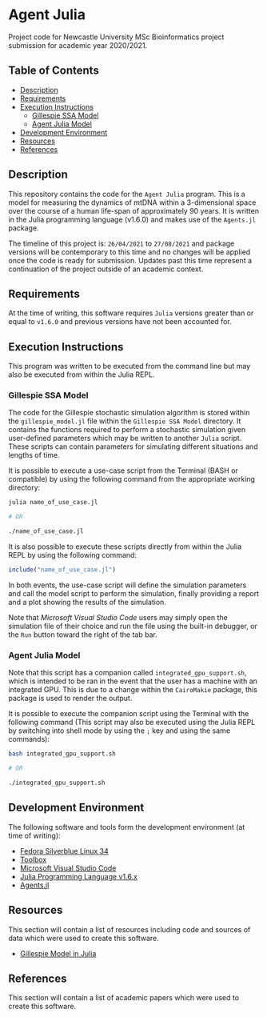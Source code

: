 # Agent Julia

Project code for Newcastle University MSc Bioinformatics project submission for
academic year 2020/2021.

## Table of Contents

- [Description](#description)
- [Requirements](#requirements)
- [Execution Instructions](#execution-instructions)
  - [Gillespie SSA Model](#gillespie-ssa-model)
  - [Agent Julia Model](#agent-julia-model)
- [Development Environment](#development-environment)
- [Resources](#resources)
- [References](#references)

## Description

This repository contains the code for the `Agent Julia` program. This is a model
for measuring the dynamics of mtDNA within a 3-dimensional space over the course
of a human life-span of approximately 90 years. It is written in the Julia
programming language (v1.6.0) and makes use of the `Agents.jl` package.

The timeline of this project is: `26/04/2021` to `27/08/2021` and package
versions will be contemporary to this time and no changes will be applied once
the code is ready for submission. Updates past this time represent a
continuation of the project outside of an academic context.

## Requirements

At the time of writing, this software requires `Julia` versions greater than or
equal to `v1.6.0` and previous versions have not been accounted for.

## Execution Instructions

This program was written to be executed from the command line but may also be
executed from within the Julia REPL.

### Gillespie SSA Model

The code for the Gillespie stochastic simulation algorithm is stored within the
`gillespie_model.jl` file within the `Gillespie SSA Model` directory. It
contains the functions required to perform a stochastic simulation given
user-defined parameters which may be written to another `Julia` script. These
scripts can contain parameters for simulating different situations and lengths
of time.

It is possible to execute a use-case script from the Terminal (BASH or
compatible) by using the following command from the appropriate working
directory:

```bash
julia name_of_use_case.jl

# OR

./name_of_use_case.jl
```

It is also possible to execute these scripts directly from within the Julia REPL
by using the following command:

```julia
include("name_of_use_case.jl")
```

In both events, the use-case script will define the simulation parameters and
call the model script to perform the simulation, finally providing a report and
a plot showing the results of the simulation.

Note that *Microsoft Visual Studio Code* users may simply open the simulation
file of their choice and run the file using the built-in debugger, or the `Run`
button toward the right of the tab bar.

### Agent Julia Model

Note that this script has a companion called `integrated_gpu_support.sh`, which
is intended to be ran in the event that the user has a machine with an
integrated GPU. This is due to a change within the `CairoMakie` package, this
package is used to render the output.

It is possible to execute the companion script using the Terminal with the
following command (This script may also be executed using the Julia REPL by
switching into shell mode by using the `;` key and using the same commands):

```bash
bash integrated_gpu_support.sh

# OR

./integrated_gpu_support.sh
```

## Development Environment

The following software and tools form the development environment (at
time of writing):

- [Fedora Silverblue Linux 34](https://silverblue.fedoraproject.org/)
- [Toolbox](https://github.com/containers/toolbox)
- [Microsoft Visual Studio Code](https://code.visualstudio.com/)
- [Julia Programming Language v1.6.x](https://julialang.org/)
- [Agents.jl](https://juliadynamics.github.io/Agents.jl/stable/)

## Resources

This section will contain a list of resources including code and sources of data
which were used to create this software.

- [Gillespie Model in Julia](https://nextjournal.com/bebi5009/gillespie-julia)

## References

This section will contain a list of academic papers which were used to create
this software.
